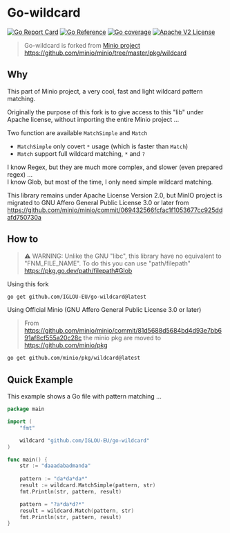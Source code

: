 # Go-wildcard

[![Go Report Card](https://goreportcard.com/badge/github.com/IGLOU-EU/go-wildcard)](https://goreportcard.com/report/github.com/IGLOU-EU/go-wildcard)
[![Go Reference](https://img.shields.io/badge/api-reference-blue)](https://pkg.go.dev/github.com/IGLOU-EU/go-wildcard)
[![Go coverage](https://gocover.io/_badge/github.com/IGLOU-EU/go-wildcard)](https://gocover.io/github.com/IGLOU-EU/go-wildcard)
[![Apache V2 License](https://img.shields.io/badge/license-Apache%202-blue)](https://opensource.org/licenses/MIT)

>Go-wildcard is forked from [Minio project](https://github.com/minio/minio)   
>https://github.com/minio/minio/tree/master/pkg/wildcard

## Why
This part of Minio project, a very cool, fast and light wildcard pattern matching.    

Originally the purpose of this fork is to give access to this "lib" under Apache license, without importing the entire Minio project ...

Two function are available `MatchSimple` and `Match`   
- `MatchSimple` only covert `*` usage (which is faster than `Match`)
- `Match` support full wildcard matching, `*` and `?`

I know Regex, but they are much more complex, and slower (even prepared regex) ...   
I know Glob, but most of the time, I only need simple wildcard matching.   

This library remains under Apache License Version 2.0, but MinIO project is 
migrated to GNU Affero General Public License 3.0 or later from 
https://github.com/minio/minio/commit/069432566fcfac1f1053677cc925ddafd750730a

## How to
>⚠️ WARNING: Unlike the GNU "libc", this library have no equivalent to "FNM_FILE_NAME". To do this you can use "path/filepath" https://pkg.go.dev/path/filepath#Glob

Using this fork
```sh
go get github.com/IGLOU-EU/go-wildcard@latest
```

Using Official Minio (GNU Affero General Public License 3.0 or later)
>From https://github.com/minio/minio/commit/81d5688d5684bd4d93e7bb691af8cf555a20c28c the minio pkg are moved to https://github.com/minio/pkg     
```sh
go get github.com/minio/pkg/wildcard@latest
```

## Quick Example

This example shows a Go file with pattern matching ...  
```go
package main

import (
	"fmt"

	wildcard "github.com/IGLOU-EU/go-wildcard"
)

func main() {
    str := "daaadabadmanda"
    
    pattern := "da*da*da*"
    result := wildcard.MatchSimple(pattern, str)
	fmt.Println(str, pattern, result)

    pattern = "?a*da*d?*"
    result = wildcard.Match(pattern, str)
	fmt.Println(str, pattern, result)
}
```
